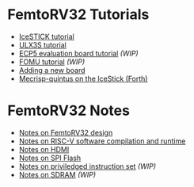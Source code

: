 FemtoRV32 Tutorials
===================

- [IceSTICK tutorial](IceStick.md)
- [ULX3S tutorial](ULX3S.md)
- [ECP5 evaluation board tutorial](ECP5_EVN.md) _(WIP)_
- [FOMU tutorial](FOMU.md) _(WIP)_
- [Adding a new board](newboard.md)
- [Mecrisp-quintus on the IceStick (Forth)](https://github.com/BrunoLevy/learn-fpga/blob/master/FemtoRV/FIRMWARE/MECRISP_QUINTUS/README.md)

FemtoRV32 Notes
===============

- [Notes on FemtoRV32 design](DESIGN/FemtoRV32.md)
- [Notes on RISC-V software compilation and runtime](software.md)
- [Notes on HDMI](HDMI.md) 
- [Notes on SPI Flash](spi_flash.md)
- [Notes on priviledged instruction set](priviledged.md) _(WIP)_
- [Notes on SDRAM](SDRAM.md) _(WIP)_